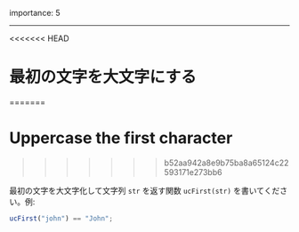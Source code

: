 importance: 5

---

<<<<<<< HEAD
# 最初の文字を大文字にする
=======
# Uppercase the first character
>>>>>>> b52aa942a8e9b75ba8a65124c22593171e273bb6

最初の文字を大文字化して文字列 `str` を返す関数 `ucFirst(str)` を書いてください。例:

```js
ucFirst("john") == "John";
```
